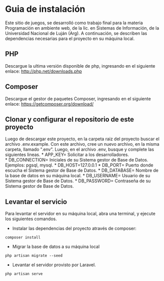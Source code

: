 # Guia de instalación

Este sitio de juegos, se desarrolló como trabajo final para la materia Programación en ambiente web, de la lic. en Sistemas de Información, de la Universidad Nacional de Luján (Arg).
A continuación, se describen las dependencias necesarias para el proyecto en su máquina local.

## PHP
Descargue la ultima versión disponible de php, ingresando en el siguiente enlace: http://php.net/downloads.php

## Composer
Descargue el gestor de paquetes Composer, ingresando en el siguiente enlace: https://getcomposer.org/download/

## Clonar y configurar el repositorio de este proyecto
Luego de descargar este proyecto, en la carpeta raiz del proyecto buscar el archivo .env.example. Con este archivo, cree un nuevo archivo, en la misma carpeta, llamado ".env". Luego, en el archivo .env, busque y complete las siguientes lineas.
    * APP_KEY= Solicitar a los desarrolladores.  
    * DB_CONNECTION= Iniciales de su Sistema gestor de Base de Datos. Ejemplos: pgsql, mysql.
    * DB_HOST=127.0.0.1
    * DB_PORT= Puerto donde escucha el Sistema gestor de Base de Datos.
    * DB_DATABASE= Nombre de la base de datos en su máquina local.
    * DB_USERNAME= Usuario de su Sistema gestor de Base de Datos.
    * DB_PASSWORD= Contraseña de su Sistema gestor de Base de Datos.

## Levantar el servicio
Para levantar el servidor en su máquina local, abra una terminal, y ejecute los siguientes comandos.

* Instalar las dependencias del proyecto através de composer:
``` 
composer install
```
* Migrar la base de datos a su máquina local
``` 
php artisan migrate --seed   
```
* Levantar el servidor provisto por Laravel.
``` 
php artisan serve 
```

